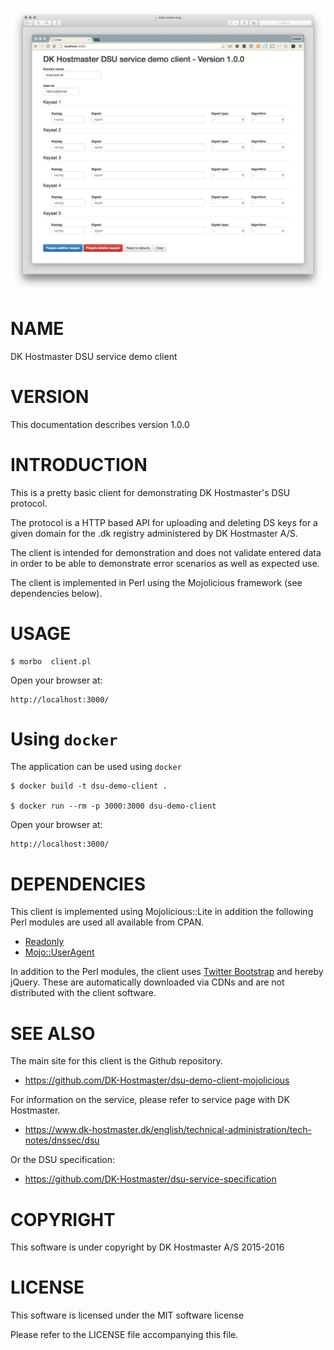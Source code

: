 ![screenshot](images/main-screen.png)

# NAME

DK Hostmaster DSU service demo client

# VERSION

This documentation describes version 1.0.0

# INTRODUCTION

This is a pretty basic client for demonstrating DK Hostmaster's DSU protocol.

The protocol is a HTTP based API for uploading and deleting DS keys for a given domain for the .dk registry administered by DK Hostmaster A/S.

The client is intended for demonstration and does not validate entered data in order to be able to demonstrate error scenarios as well as expected use.

The client is implemented in Perl using the Mojolicious framework (see dependencies below).

# USAGE

    $ morbo  client.pl

Open your browser at:

    http://localhost:3000/

# Using `docker`

The application can be used using `docker`

    $ docker build -t dsu-demo-client .

    $ docker run --rm -p 3000:3000 dsu-demo-client

Open your browser at:

    http://localhost:3000/

# DEPENDENCIES

This client is implemented using Mojolicious::Lite in addition the following
Perl modules are used all available from CPAN.

- [Readonly](https://metacpan.org/pod/Readonly)
- [Mojo::UserAgent](https://metacpan.org/pod/Mojo::UserAgent)

In addition to the Perl modules, the client uses [Twitter Bootstrap](http://getbootstrap.com/) and hereby jQuery. These are automatically downloaded via CDNs and are not distributed with the client software.

# SEE ALSO

The main site for this client is the Github repository.

- https://github.com/DK-Hostmaster/dsu-demo-client-mojolicious

For information on the service, please refer to service page with
DK Hostmaster.

- https://www.dk-hostmaster.dk/english/technical-administration/tech-notes/dnssec/dsu

Or the DSU specification:

- https://github.com/DK-Hostmaster/dsu-service-specification

# COPYRIGHT

This software is under copyright by DK Hostmaster A/S 2015-2016

# LICENSE

This software is licensed under the MIT software license

Please refer to the LICENSE file accompanying this file.
